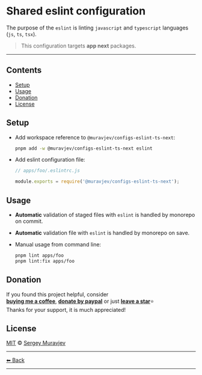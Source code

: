 # Shared eslint configuration

The purpose of the `eslint` is linting `javascript` and `typescript` languages (`js`, `ts`, `tsx`).

> This configuration targets **app next** packages.

---

## Contents

- [Setup](#setup)
- [Usage](#usage)
- [Donation](#donation)
- [License](#license)

## Setup

- Add workspace reference to `@muravjev/configs-eslint-ts-next`:

  ```sh
  pnpm add -w @muravjev/configs-eslint-ts-next eslint
  ```

- Add eslint configuration file:

  ```js
  // apps/foo/.eslintrc.js

  module.exports = require('@muravjev/configs-eslint-ts-next');
  ```

## Usage

- **Automatic** validation of staged files with `eslint` is handled by monorepo on commit.
- **Automatic** validation file with `eslint` is handled by monorepo on save.
- Manual usage from command line:

  ```sh
  pnpm lint apps/foo
  pnpm lint:fix apps/foo
  ```

## Donation

If you found this project helpful, consider\
[**buying me a coffee**](https://www.buymeacoffee.com/muravjev), [**donate by paypal**](https://www.paypal.me/muravjev) or just [**leave a star**](../../../..)⭐\
Thanks for your support, it is much appreciated!

## License

[MIT](LICENSE) © [Sergey Muravjev](https://github.com/muravjev)

---

[⬅ Back](../../README.md)

---

